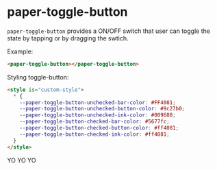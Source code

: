 paper-toggle-button
===================

`paper-toggle-button` provides a ON/OFF switch that user can toggle the state
by tapping or by dragging the swtich.

Example:

```html
<paper-toggle-button></paper-toggle-button>
```

Styling toggle-button:

```html
<style is="custom-style">
  * {
    --paper-toggle-button-unchecked-bar-color: #FF4081;
    --paper-toggle-button-unchecked-button-color: #9c27b0;
    --paper-toggle-button-unchecked-ink-color: #009688;
    --paper-toggle-button-checked-bar-color: #5677fc;
    --paper-toggle-button-checked-button-color: #ff4081;
    --paper-toggle-button-checked-ink-color: #ff4081;
  }
</style>
```

YO YO YO
